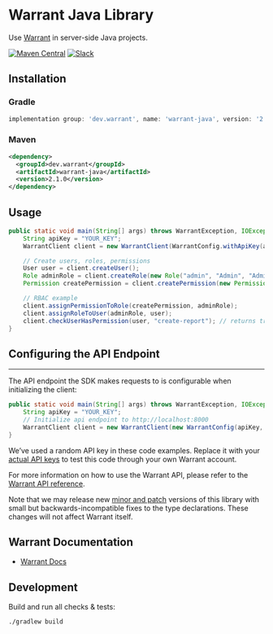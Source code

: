 # Warrant Java Library

Use [Warrant](https://warrant.dev/) in server-side Java projects.

[![Maven Central](https://img.shields.io/maven-central/v/dev.warrant/warrant-java)](https://mvnrepository.com/artifact/dev.warrant/warrant-java)
[![Slack](https://img.shields.io/badge/slack-join-brightgreen)](https://join.slack.com/t/warrantcommunity/shared_invite/zt-12g84updv-5l1pktJf2bI5WIKN4_~f4w)

## Installation

### Gradle

```groovy
implementation group: 'dev.warrant', name: 'warrant-java', version: '2.1.0'
```

### Maven

```xml
<dependency>
  <groupId>dev.warrant</groupId>
  <artifactId>warrant-java</artifactId>
  <version>2.1.0</version>
</dependency>
```

## Usage

```java
public static void main(String[] args) throws WarrantException, IOException {
    String apiKey = "YOUR_KEY";
    WarrantClient client = new WarrantClient(WarrantConfig.withApiKey(apiKey));

    // Create users, roles, permissions
    User user = client.createUser();
    Role adminRole = client.createRole(new Role("admin", "Admin", "Admin role"));
    Permission createPermission = client.createPermission(new Permission("create-report", "Create Report" "Permission to create reports"));

    // RBAC example
    client.assignPermissionToRole(createPermission, adminRole);
    client.assignRoleToUser(adminRole, user);
    client.checkUserHasPermission(user, "create-report"); // returns true
}
```

## Configuring the API Endpoint
---
The API endpoint the SDK makes requests to is configurable when initializing the client:

```java
public static void main(String[] args) throws WarrantException, IOException {
    String apiKey = "YOUR_KEY";
    // Initialize api endpoint to http://localhost:8000
    WarrantClient client = new WarrantClient(new WarrantConfig(apiKey, "http://localhost:8000"));
}
```

We’ve used a random API key in these code examples. Replace it with your [actual API keys](https://app.warrant.dev) to test this code through your own Warrant account.

For more information on how to use the Warrant API, please refer to the [Warrant API reference](https://docs.warrant.dev).

Note that we may release new [minor and patch](https://semver.org/) versions of this library with small but backwards-incompatible fixes to the type declarations. These changes will not affect Warrant itself.

## Warrant Documentation

- [Warrant Docs](https://docs.warrant.dev/)

## Development

Build and run all checks & tests:

```shell
./gradlew build
```
